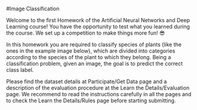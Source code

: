 #Image Classification

Welcome to the first Homework of the Artificial Neural Networks and Deep Learning course! You have the opportunity to test what you learned during the course. We set up a competition to make things more fun! 😎

In this homework you are required to classify species of plants (like the ones in the example image below), which are divided into categories according to the species of the plant to which they belong. Being a classification problem, given an image, the goal is to predict the correct class label.


Please find the dataset details at Participate/Get Data page and a description of the evaluation procedure at the Learn the Details/Evaluation page. We recommend to read the instructions carefully in all the pages and to check the Learn the Details/Rules page before starting submitting.
